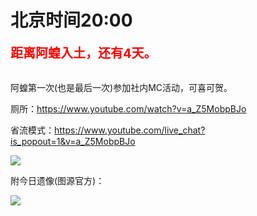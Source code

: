 # 北京时间20:00

<div style="color:red;font-size:20px;font-weight:bolder">距离阿蝗入土，还有4天。</div>

<br>

阿蝗第一次(也是最后一次)参加社内MC活动，可喜可贺。

厕所：https://www.youtube.com/watch?v=a_Z5MobpBJo

省流模式：https://www.youtube.com/live_chat?is_popout=1&v=a_Z5MobpBJo

<img src="https://img.nga.178.com/attachments/mon_202106/27/7nQ2o-jnx0Z19T3cSgc-o1.png"></img>

附今日遗像(图源官方)：

<img src="https://img.nga.178.com/attachments/mon_202106/27/-zue37Q2o-ayimZpT3cSs7-u0.jpg"></img>